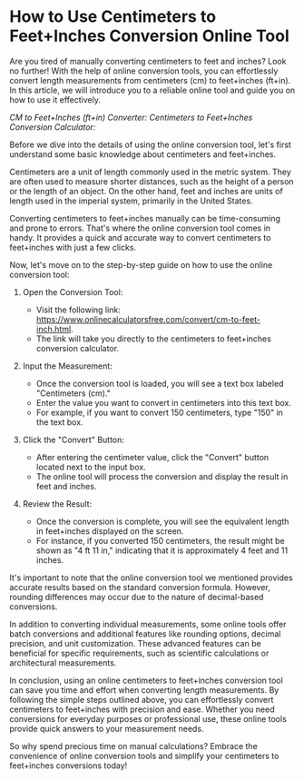 How to Use Centimeters to Feet+Inches Conversion Online Tool
============================================================

Are you tired of manually converting centimeters to feet and inches? Look no further! With the help of online conversion tools, you can effortlessly convert length measurements from centimeters (cm) to feet+inches (ft+in). In this article, we will introduce you to a reliable online tool and guide you on how to use it effectively.

*CM to Feet+Inches (ft+in) Converter: Centimeters to Feet+Inches Conversion Calculator:*

Before we dive into the details of using the online conversion tool, let's first understand some basic knowledge about centimeters and feet+inches.

Centimeters are a unit of length commonly used in the metric system. They are often used to measure shorter distances, such as the height of a person or the length of an object. On the other hand, feet and inches are units of length used in the imperial system, primarily in the United States.

Converting centimeters to feet+inches manually can be time-consuming and prone to errors. That's where the online conversion tool comes in handy. It provides a quick and accurate way to convert centimeters to feet+inches with just a few clicks.

Now, let's move on to the step-by-step guide on how to use the online conversion tool:

1. Open the Conversion Tool:
    
    
    - Visit the following link: <https://www.onlinecalculatorsfree.com/convert/cm-to-feet-inch.html>.
    - The link will take you directly to the centimeters to feet+inches conversion calculator.
2. Input the Measurement:
    
    
    - Once the conversion tool is loaded, you will see a text box labeled "Centimeters (cm)."
    - Enter the value you want to convert in centimeters into this text box.
    - For example, if you want to convert 150 centimeters, type "150" in the text box.
3. Click the "Convert" Button:
    
    
    - After entering the centimeter value, click the "Convert" button located next to the input box.
    - The online tool will process the conversion and display the result in feet and inches.
4. Review the Result:
    
    
    - Once the conversion is complete, you will see the equivalent length in feet+inches displayed on the screen.
    - For instance, if you converted 150 centimeters, the result might be shown as "4 ft 11 in," indicating that it is approximately 4 feet and 11 inches.

It's important to note that the online conversion tool we mentioned provides accurate results based on the standard conversion formula. However, rounding differences may occur due to the nature of decimal-based conversions.

In addition to converting individual measurements, some online tools offer batch conversions and additional features like rounding options, decimal precision, and unit customization. These advanced features can be beneficial for specific requirements, such as scientific calculations or architectural measurements.

In conclusion, using an online centimeters to feet+inches conversion tool can save you time and effort when converting length measurements. By following the simple steps outlined above, you can effortlessly convert centimeters to feet+inches with precision and ease. Whether you need conversions for everyday purposes or professional use, these online tools provide quick answers to your measurement needs.

So why spend precious time on manual calculations? Embrace the convenience of online conversion tools and simplify your centimeters to feet+inches conversions today!